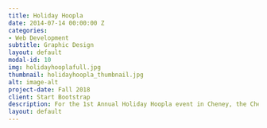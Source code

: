 ```yaml
---
title: Holiday Hoopla
date: 2014-07-14 00:00:00 Z
categories:
- Web Development
subtitle: Graphic Design
layout: default
modal-id: 10
img: holidayhooplafull.jpg
thumbnail: holidayhoopla_thumbnail.jpg
alt: image-alt
project-date: Fall 2018
client: Start Bootstrap
description: For the 1st Annual Holiday Hoopla event in Cheney, the Cheney Merchant Association needed a logo, banner, social media posts, and flyers to promote their upcoming event. In collaboration with fellow designers Joshua Thomas, and Angel Lara we created these elements for the association and they picked our designs in a classroom contest to put around Cheney for years to come. 
layout: default
---
```

